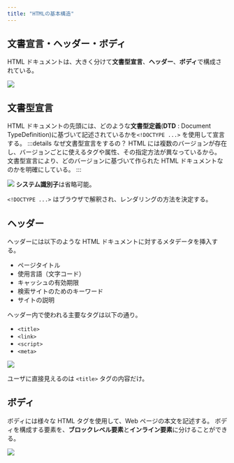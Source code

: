 ```yaml
---
title: "HTMLの基本構造"
---
```


## 文書宣言・ヘッダー・ボディ

HTML ドキュメントは、大きく分けて**文書型宣言**、**ヘッダー**、**ボディ**で構成されている。

![](https://storage.googleapis.com/zenn-user-upload/0c10c7b07d1d-20230805.png)

## 文書型宣言

HTML ドキュメントの先頭には、どのような**文書型定義**(**DTD** : Document TypeDefinition)に基づいて記述されているかを`<!DOCTYPE ...>` を使用して宣言する。
:::details なぜ文書型宣言をするの？
HTML には複数のバージョンが存在し、バージョンごとに使えるタグや属性、その指定方法が異なっているから。
文書型宣言により、どのバージョンに基づいて作られた HTML ドキュメントなのかを明確にしている。
:::

![](https://storage.googleapis.com/zenn-user-upload/27635403616c-20230805.png)
**システム識別子**は省略可能。

`<!DOCTYPE ...>` はブラウザで解釈され、レンダリングの方法を決定する。

## ヘッダー

ヘッダーには以下のような HTML ドキュメントに対するメタデータを挿入する。

- ページタイトル
- 使用言語（文字コード）
- キャッシュの有効期限
- 検索サイトのためのキーワード
- サイトの説明

ヘッダー内で使われる主要なタグは以下の通り。

- `<title>`
- `<link>`
- `<script>`
- `<meta>`

![](https://storage.googleapis.com/zenn-user-upload/31a52b0c52c9-20230805.png)

ユーザに直接見えるのは `<title>` タグの内容だけ。

## ボディ

ボディには様々な HTML タグを使用して、Web ページの本文を記述する。
ボディを構成する要素を、**ブロックレベル要素**と**インライン要素**に分けることができる。

![](https://storage.googleapis.com/zenn-user-upload/0da693154dbe-20230805.png)
